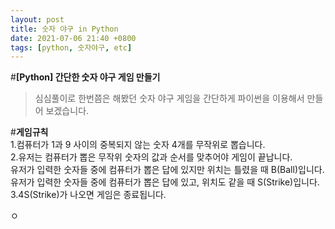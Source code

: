 ```yaml
---
layout: post
title: 숫자 야구 in Python
date: 2021-07-06 21:40 +0800
tags: [python, 숫자야구, etc]
---
```


#**[Python] 간단한 숫자 야구 게임 만들기**  
>심심풀이로 한번쯤은 해봤던 숫자 야구 게임을 간단하게 파이썬을 이용해서 만들어 보겠습니다.

#**게임규칙**  
1.컴퓨터가 1과 9 사이의 중복되지 않는 숫자 4개를 무작위로 뽑습니다.  
2.유저는 컴퓨터가 뽑은 무작위 숫자의 값과 순서를 맞추어야 게임이 끝납니다.  
유저가 입력한 숫자들 중에 컴퓨터가 뽑은 답에 있지만 위치는 틀렸을 때 B(Ball)입니다.  
유저가 입력한 숫자들 중에 컴퓨터가 뽑은 답에 있고, 위치도 같을 때 S(Strike)입니다.  
3.4S(Strike)가 나오면 게임은 종료됩니다.

ㅇ